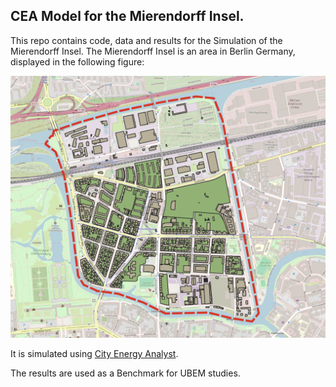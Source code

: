 ## CEA Model for the Mierendorff Insel. 

This repo contains code, data and results for the Simulation of the Mierendorff Insel. The Mierendorff Insel is an area in Berlin Germany, displayed in the following figure: 

![The Mierendorff Insel](/img/Mierendorff.png)



It is simulated using [City Energy Analyst](https://www.cityenergyanalyst.com/).

The results are used as a Benchmark for UBEM studies. 

